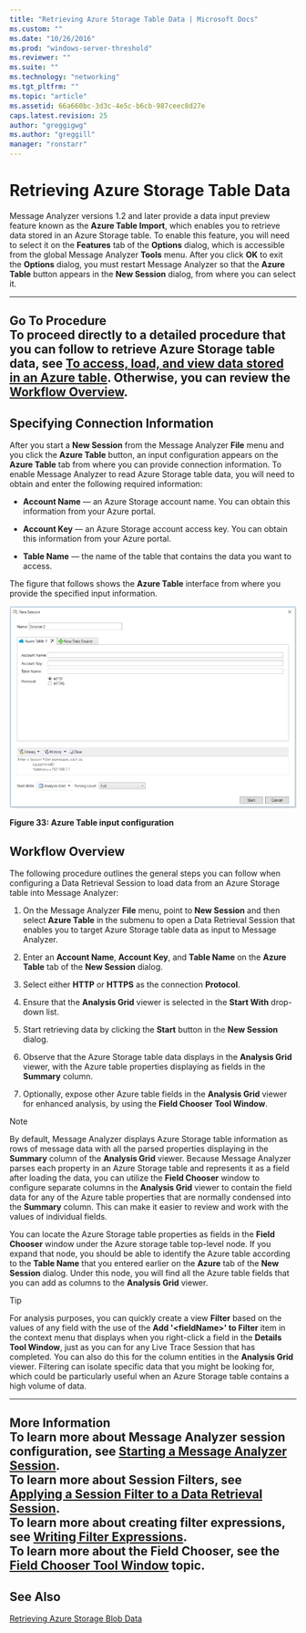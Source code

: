 ```yaml
---
title: "Retrieving Azure Storage Table Data | Microsoft Docs"
ms.custom: ""
ms.date: "10/26/2016"
ms.prod: "windows-server-threshold"
ms.reviewer: ""
ms.suite: ""
ms.technology: "networking"
ms.tgt_pltfrm: ""
ms.topic: "article"
ms.assetid: 66a660bc-3d3c-4e5c-b6cb-987ceec8d27e
caps.latest.revision: 25
author: "greggigwg"
ms.author: "greggill"
manager: "ronstarr"
---
```

# Retrieving Azure Storage Table Data
Message Analyzer versions 1.2 and later provide a data input preview feature known as the **Azure Table Import**, which enables you to retrieve data stored in an Azure Storage table. To enable this feature, you will need to select it on the **Features** tab of the **Options** dialog, which is accessible from the global Message Analyzer **Tools** menu. After you click **OK** to exit the **Options** dialog, you must restart Message Analyzer so that the **Azure Table** button appears in the **New Session** dialog, from where you can select it.  
  
---  
  
 **Go To Procedure**   
To proceed directly to a detailed procedure that you can follow to retrieve Azure Storage table data, see [To access, load, and view data stored in an Azure table](procedures-using-the-data-retrieval-features.md#BKMK_LoadAzureTableData). Otherwise, you can review the [Workflow Overview](retrieving-azure-storage-table-data.md#BKMK_AzureWrkflowOverview).   
---  
  
## Specifying Connection Information  
 After you start a **New Session** from the Message Analyzer **File** menu and you click the **Azure Table** button, an input configuration appears on the **Azure Table** tab from where you can provide connection information. To enable Message Analyzer to read Azure Storage table data, you will need to obtain and enter the following required information:  
  
-   **Account Name** — an Azure Storage account name. You can obtain this information from your Azure portal.  
  
-   **Account Key** — an Azure Storage account access key. You can obtain this information from your Azure portal.  
  
-   **Table Name** — the name of the table that contains the data you want to access.  
  
 The figure that follows shows the **Azure Table** interface from where you provide the specified input information.  
  
 ![Azure Table input configuration](media/fig33-azure-table-input-configuration.png "Fig33-Azure Table input configuration")  
  
 **Figure 33: Azure Table input configuration**  
  
<a name="BKMK_AzureWrkflowOverview"></a>   
## Workflow Overview  
 The following procedure outlines the general steps you can follow when configuring a Data Retrieval Session to load data from an Azure Storage table into Message Analyzer:  
  
1.  On the Message Analyzer **File** menu, point to **New Session** and then select **Azure Table** in the submenu to open a Data Retrieval Session that enables you to target Azure Storage table data as input to Message Analyzer.  
  
2.  Enter an **Account Name**, **Account Key**, and **Table Name** on the **Azure Table** tab of the **New Session** dialog.  
  
3.  Select either **HTTP** or **HTTPS** as the connection **Protocol**.  
  
4.  Ensure that the **Analysis Grid** viewer is selected in the **Start With** drop-down list.  
  
5.  Start retrieving data by clicking the **Start** button in the **New Session** dialog.  
  
6.  Observe that the Azure Storage table data displays in the **Analysis Grid** viewer, with the Azure table properties displaying as fields in the **Summary** column.  
  
7.  Optionally, expose other Azure table fields in the **Analysis Grid** viewer for enhanced analysis, by using the **Field Chooser** **Tool Window**.  
  
> [!NOTE]
>  By default, Message Analyzer displays Azure Storage table information as rows of message data with all the parsed properties displaying in the **Summary** column of the **Analysis Grid** viewer. Because Message Analyzer parses each property in an Azure Storage table and represents it as a field after loading the data, you can utilize the **Field Chooser** window to configure separate columns in the **Analysis Grid** viewer to contain the field data for any of the Azure table properties that are normally condensed into the **Summary** column. This can make it easier to review and work with the values of individual fields.  
  
 You can locate the Azure Storage table properties as fields in the **Field Chooser** window under the Azure storage table top-level node. If you expand that node, you should be able to identify the Azure table according to the **Table Name** that you entered earlier on the **Azure** tab of the **New Session** dialog. Under this node, you will find all the Azure table fields that you can add as columns to the **Analysis Grid** viewer.  
  
> [!TIP]
>  For analysis purposes, you can quickly create a view **Filter** based on the values of any field with the use of the **Add '\<fieldName>' to Filter** item in the context menu that displays when you right-click a field in the **Details** **Tool Window**, just as you can for any Live Trace Session that has completed. You can also do this for the  column entities in the **Analysis Grid** viewer. Filtering can isolate specific data that you might be looking for, which could be particularly useful when an Azure Storage table contains a high volume of data.  
  
---  
  
 **More Information**   
 **To learn more** about Message Analyzer session configuration, see [Starting a Message Analyzer Session](starting-a-message-analyzer-session.md).   
**To learn more** about **Session Filters**, see [Applying a Session Filter to a Data Retrieval Session](applying-a-session-filter-to-a-data-retrieval-session.md).  
**To learn more** about creating filter expressions, see [Writing Filter Expressions](writing-filter-expressions.md).  
**To learn more** about the **Field Chooser**, see the [Field Chooser Tool Window](field-chooser-tool-window.md) topic.  
---  
  
## See Also  
 [Retrieving Azure Storage Blob Data](retrieving-azure-storage-blob-data.md)
